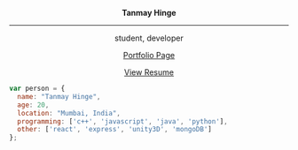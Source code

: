 

 <p align="center"><strong>Tanmay Hinge</strong></p>
 
 <hr>
 
 <p align="center">student, developer</p>
 
 
 <p align="center"><a href="https://tanmayhinge.github.io/">Portfolio Page</a></p>
 <p align="center"><a href="https://tanmayhinge.github.io/Resume.pdf">View Resume</a></p>
 
 ```javascript
var person = {
   name: "Tanmay Hinge",
   age: 20,
   location: "Mumbai, India",
   programming: ['c++', 'javascript', 'java', 'python'],
   other: ['react', 'express', 'unity3D', 'mongoDB']
};
 ```
